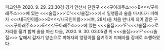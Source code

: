 피고인은 2020. 9. 29. 23:30경 경기 안산시 단원구 <<<구아래주소>>>B<<</구아래주소>>>에 있는 <<<술집>>>'C'<<</술집>>>에서 일행들과 술을 마시다가 피해자 <<<내국인이름>>>D<<</내국인이름>>>(여, 28세)을 처음 만나게 되어 같은 구 <<<구아래주소>>>E<<</구아래주소>>>에 있는 <<<술집>>>'F'<<</술집>>>로 자리를 옮겨 함께 술을 마신 다음, 2020. 9. 30. 03:05경 위 <<<술집>>>‘F'<<</술집>>> 앞에서 갑자기 양손으로 피해자의 엉덩이를 움켜쥐어 피해자를 강제로 추행하였다.